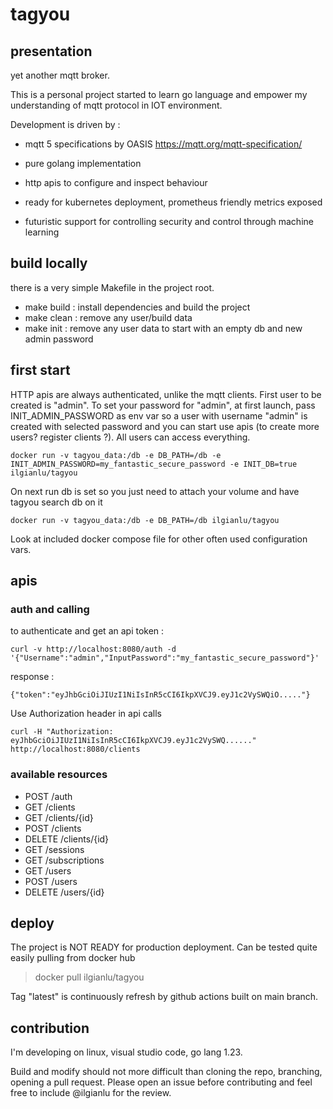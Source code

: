 # tagyou

## presentation

yet another mqtt broker.

This is a personal project started to learn go language and empower my understanding of mqtt protocol in IOT environment.

Development is driven by :
* mqtt 5 specifications by OASIS
  https://mqtt.org/mqtt-specification/ 

* pure golang implementation

* http apis to configure and inspect behaviour

* ready for kubernetes deployment, prometheus friendly metrics exposed

* futuristic support for controlling security and control through machine learning

## build locally
there is a very simple Makefile in the project root.

* make build : install dependencies and build the project
* make clean : remove any user/build data
* make init : remove any user data to start with an empty db and new admin password

## first start
HTTP apis are always authenticated, unlike the mqtt clients. First user to be created is "admin".
To set your password for "admin", at first launch, pass INIT_ADMIN_PASSWORD as env var so a user with username "admin" is created with selected password and you can start use apis (to create more users? register clients ?). All users can access everything.

```
docker run -v tagyou_data:/db -e DB_PATH=/db -e INIT_ADMIN_PASSWORD=my_fantastic_secure_password -e INIT_DB=true ilgianlu/tagyou
```

On next run db is set so you just need to attach your volume and have tagyou search db on it

```
docker run -v tagyou_data:/db -e DB_PATH=/db ilgianlu/tagyou
```

Look at included docker compose file for other often used configuration vars.

## apis

### auth and calling

to authenticate and get an api token :

```
curl -v http://localhost:8080/auth -d '{"Username":"admin","InputPassword":"my_fantastic_secure_password"}'
```

response :

```
{"token":"eyJhbGciOiJIUzI1NiIsInR5cCI6IkpXVCJ9.eyJ1c2VySWQiO....."}
```

Use Authorization header in api calls

```
curl -H "Authorization: eyJhbGciOiJIUzI1NiIsInR5cCI6IkpXVCJ9.eyJ1c2VySWQ......" http://localhost:8080/clients
```

### available resources
* POST /auth
* GET /clients
* GET /clients/{id}
* POST /clients
* DELETE /clients/{id}
* GET /sessions
* GET /subscriptions
* GET /users
* POST /users
* DELETE /users/{id}

## deploy

The project is NOT READY for production deployment.
Can be tested quite easily pulling from docker hub

> docker pull ilgianlu/tagyou

Tag "latest" is continuously refresh by github actions built on main branch.

## contribution

I'm developing on linux, visual studio code, go lang 1.23.

Build and modify should not more difficult than cloning the repo, branching, opening a pull request. Please open an issue before contributing and feel free to include @ilgianlu
for the review.
